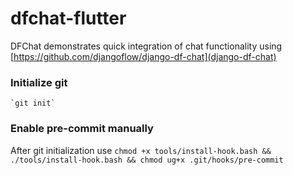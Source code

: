 # dfchat-flutter

DFChat demonstrates quick integration of chat functionality using [https://github.com/djangoflow/django-df-chat](django-df-chat)
 
 ### Initialize git
    `git init`

 ### Enable pre-commit manually
 After git initialization use `chmod +x tools/install-hook.bash && ./tools/install-hook.bash && chmod ug+x .git/hooks/pre-commit`